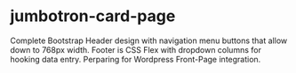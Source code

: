# jumbotron-card-page
 Complete Bootstrap Header design with navigation menu buttons that allow down to 768px width.  Footer is CSS Flex with  dropdown columns for hooking data entry. Perparing for Wordpress Front-Page integration.
